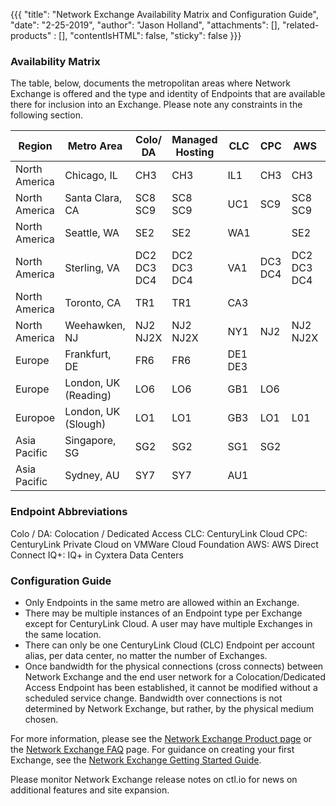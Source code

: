 {{{
  "title": "Network Exchange Availability Matrix and Configuration Guide",
  "date": "2-25-2019",
  "author": "Jason Holland",
  "attachments": [],
  "related-products" : [],
  "contentIsHTML": false,
  "sticky": false
}}}

### Availability Matrix

The table, below, documents the metropolitan areas where Network Exchange is offered and the type and identity of Endpoints that are available there for inclusion into an Exchange. Please note any constraints in the following section.

Region|Metro Area|Colo/<br>DA|Managed<br>Hosting|CLC|CPC|AWS|IQ+|
--------|---------|---------------------------|---------------|-----------------|----------------|----------------|----------------
North<br>America|Chicago, IL|CH3|CH3|IL1|CH3|CH3|CH3
North<br>America|Santa Clara, CA|SC8<br>SC9|SC8<br>SC9|UC1|SC9|SC8<br>SC9|SC8<br>SC9
North<br>America|Seattle, WA|SE2|SE2|WA1||SE2
North<br>America|Sterling, VA|DC2<br>DC3<br>DC4|DC2<br>DC3<br>DC4|VA1|DC3<br>DC4|DC2<br>DC3<br>DC4|DC2<br>DC3<br>DC4
North<br>America|Toronto, CA|TR1|TR1|CA3|||TR1
North<br>America|Weehawken, NJ|NJ2<br>NJ2X|NJ2<br>NJ2X|NY1|NJ2|NJ2<br>NJ2X|NJ2<br>NJ2X
Europe|Frankfurt, DE|FR6|FR6|DE1<br>DE3|||FR6
Europe|London, UK (Reading)|LO6|LO6|GB1|LO6||L06
Europoe|London, UK (Slough)|LO1|LO1|GB3|LO1|L01|L01
Asia<br>Pacific|Singapore, SG|SG2|SG2|SG1|SG2||SG2
Asia<br>Pacific|Sydney, AU|SY7|SY7|AU1|||SY7

### Endpoint Abbreviations
Colo / DA: Colocation / Dedicated Access
CLC: CenturyLink Cloud
CPC: CenturyLink Private Cloud on VMWare Cloud Foundation
AWS: AWS Direct Connect
IQ+: IQ+ in Cyxtera Data Centers

### Configuration Guide

* Only Endpoints in the same metro are allowed within an Exchange.
* There may be multiple instances of an Endpoint type per Exchange except for CenturyLink Cloud. A user may have multiple Exchanges in the same location.
* There can only be one CenturyLink Cloud (CLC) Endpoint per account alias, per data center, no matter the number of Exchanges.
* Once bandwidth for the physical connections (cross connects) between Network Exchange and the end user network for a Colocation/Dedicated Access Endpoint has been established, it cannot be modified without a scheduled service change. Bandwidth over connections is not determined by Network Exchange, but rather, by the physical medium chosen.

For more information, please see the [Network Exchange Product page](https://www.ctl.io/network-exchange/) or the [Network Exchange FAQ](../Network/network-exchange-faqs.md) page. For guidance on creating your first Exchange, see the [Network Exchange Getting Started Guide](../Network/network-exchange-getting-started-guide.md).

Please monitor Network Exchange release notes on ctl.io for news on additional features and site expansion. 